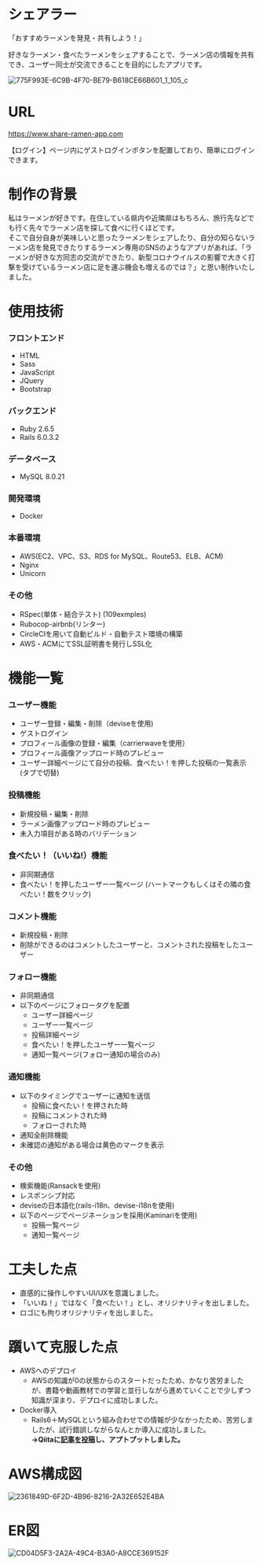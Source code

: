 # シェアラー
「おすすめラーメンを発見・共有しよう！」  

好きなラーメン・食べたラーメンをシェアすることで、ラーメン店の情報を共有でき、ユーザー同士が交流できることを目的にしたアプリです。  


![775F993E-6C9B-4F70-BE79-B618CE66B601_1_105_c](https://user-images.githubusercontent.com/63524359/95813830-baa8bf80-0d53-11eb-9d65-c9cf847e71c3.jpeg)


# URL
https://www.share-ramen-app.com    

【ログイン】ページ内にゲストログインボタンを配置しており、簡単にログインできます。  


# 制作の背景

私はラーメンが好きです。在住している県内や近隣県はもちろん、旅行先などでも行く先々でラーメン店を探して食べに行くほどです。   
そこで自分自身が美味しいと思ったラーメンをシェアしたり、自分の知らないラーメン店を発見できたりするラーメン専用のSNSのようなアプリがあれば、「ラーメンが好きな方同志の交流ができたり、新型コロナウイルスの影響で大きく打撃を受けているラーメン店に足を運ぶ機会も増えるのでは？」と思い制作いたしました。



# 使用技術
### フロントエンド
- HTML 
- Sass  
- JavaScript
- JQuery
- Bootstrap  
### バックエンド
- Ruby 2.6.5 
- Rails 6.0.3.2  
### データベース
- MySQL 8.0.21  
### 開発環境  
- Docker
### 本番環境
- AWS(EC2、VPC、S3、RDS for MySQL、Route53、ELB、ACM)  
- Nginx 
- Unicorn  
### その他
- RSpec(単体・結合テスト) (109exmples)
- Rubocop-airbnb(リンター)  
- CircleCIを用いて自動ビルド・自動テスト環境の構築
- AWS・ACMにてSSL証明書を発行しSSL化   


# 機能一覧
### ユーザー機能
- ユーザー登録・編集・削除（deviseを使用) 
- ゲストログイン 
- プロフィール画像の登録・編集（carrierwaveを使用） 
- プロフィール画像アップロード時のプレビュー 
- ユーザー詳細ページにて自分の投稿、食べたい！を押した投稿の一覧表示(タブで切替)  
### 投稿機能
- 新規投稿・編集・削除 
- ラーメン画像アップロード時のプレビュー 
- 未入力項目がある時のバリデーション  
### 食べたい！（いいね!）機能
- 非同期通信 
- 食べたい！を押したユーザー一覧ページ 
(ハートマークもしくはその隣の食べたい！数をクリック)  
### コメント機能
- 新規投稿・削除 
- 削除ができるのはコメントしたユーザーと、コメントされた投稿をしたユーザー  
### フォロー機能
- 非同期通信 
- 以下のページにフォロータグを配置 
  + ユーザー詳細ページ  
  + ユーザー一覧ページ  
  + 投稿詳細ページ  
  + 食べたい！を押したユーザー一覧ページ  
  + 通知一覧ページ(フォロー通知の場合のみ)
### 通知機能
- 以下のタイミングでユーザーに通知を送信  
  + 投稿に食べたい！を押された時 
  + 投稿にコメントされた時 
  + フォローされた時 
- 通知全削除機能 
- 未確認の通知がある場合は黄色のマークを表示  
### その他
- 検索機能(Ransackを使用) 
- レスポンシブ対応 
- deviseの日本語化(rails-i18n、devise-i18nを使用) 
- 以下のページでページネーションを採用(Kaminariを使用) 
  + 投稿一覧ページ 
  + 通知一覧ページ


# 工夫した点
- 直感的に操作しやすいUI/UXを意識しました。
- 「いいね！」ではなく「食べたい！」とし、オリジナリティを出しました。
- ロゴにも拘りオリジナリティを出しました。


# 躓いて克服した点
- AWSへのデプロイ  
  + AWSの知識が0の状態からのスタートだったため、かなり苦労ましたが、書籍や動画教材での学習と並行しながら進めていくことで少しずつ知識が深まり、デプロイに成功しました。
- Docker導入  
  + Rails6＋MySQLという組み合わせでの情報が少なかったため、苦労しましたが、試行錯誤しながらなんとか導入に成功しました。  
  **→Qiitaに[記事を投稿](https://qiita.com/takuma_0625/items/2a25dce50ad309993fa3)し、アプトプットしました。**

# AWS構成図
![2361849D-6F2D-4B96-8216-2A32E652E4BA](https://user-images.githubusercontent.com/63524359/99212611-d568cb00-280e-11eb-88c9-4dfd3f4ad8a2.jpeg)




# ER図
![CD04D5F3-2A2A-49C4-B3A0-A8CCE369152F](https://user-images.githubusercontent.com/63524359/95812808-2e959880-0d51-11eb-94c4-7436973261d6.jpeg)
